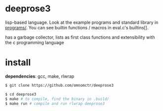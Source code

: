 # deeprose3

lisp-based language. Look at the example programs and standard library in [programs/](https://github.com/omnomctr/deeprose3/tree/main/programs).
You can see builtin functions / macros in eval.c's builtins[].

has a garbage collector, lists as first class functions and extensibility with the c programming language

# install

**dependencies**: gcc, make, rlwrap

```sh
$ git clone https://github.com/omnomctr/deeprose3

$ cd deeprose3
$ make # to compile, find the binary in .build/
$ make run # compile and run rlwrap deeprose3 
```

